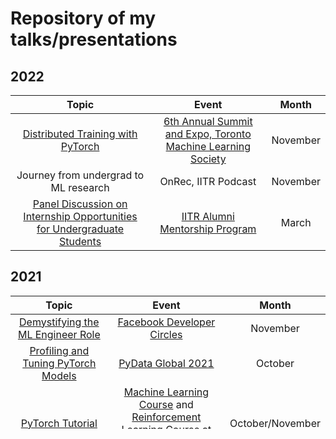 # Repository of my talks/presentations

## 2022

|                                                          Topic                                                           |                           Event                            | Month |
| :----------------------------------------------------------------------------------------------------------------------: | :--------------------------------------------------------: | :---: |
| [Distributed Training with PyTorch]() | [6th Annual Summit and Expo, Toronto Machine Learning Society](https://www.torontomachinelearning.com/) | November |
| Journey from undergrad to ML research | OnRec, IITR Podcast | November |
| [Panel Discussion on Internship Opportunities for Undergraduate Students](https://www.iitramp.org/talks/ama-internships) | [IITR Alumni Mentorship Program](https://www.iitramp.org/) | March |

## 2021

|                                                                                     Topic                                                                                     |                                                                                        Event                                                                                         |      Month       |
| :---------------------------------------------------------------------------------------------------------------------------------------------------------------------------: | :----------------------------------------------------------------------------------------------------------------------------------------------------------------------------------: | :--------------: |
|                                             [Demystifying the ML Engineer Role](ML/FacebookDeveloperCircle/17.11.2021/README.md)                                              | [Facebook Developer Circles](https://facebookdeveloperevents.com/events/details/facebook-product-events-global-developer-circles-events-presents-demystifying-the-ml-engineer-role/) |     November     |
|                                                     [Profiling and Tuning PyTorch Models](ML/PyData/28.10.2021/README.md)                                                     |                                                                 [PyData Global 2021](https://pydata.org/global2021/)                                                                 |     October      |
|                                                               [PyTorch Tutorial](ML/course/INF8245E/README.md)                                                                |   [Machine Learning Course](https://chandar-lab.github.io/INF8245E/) and [Reinforcement Learning Course](https://chandar-lab.github.io/INF8953DE/) at Mila/PolyTechnique Montreal    | October/November |
| [Overview of Machine Learning & Artificial Intelligence](https://docs.google.com/presentation/d/1hFvfDs9YuY1Cu-YmFFTpdo-gu_U1X_gu-YyNWLf36CI/edit#slide=id.geb170754af_3_110) |                                          [AMP Data and Analytics Seminar](https://www.iitrfriends.org/iitramp/amp-talks/data-and-analytics)                                          |     October      |
|                                                 [Logging Machine Learning Experiments](ML/PyCon/India/19.09.2021/slides.pdf)                                                  |                                                                    [PyCon India 2021](https://in.pycon.org/2021/)                                                                    |    September     |
|                                        [Environments and Baselines for Multi-task RL](ML/PyTorchCommunityVoices/04.08.2021/poster.pdf)                                        |                     [PyTorch Ecosytem Day](https://pytorch.org/ecosystem/pted/2021) and [PyTorch Community Voices](https://www.youtube.com/watch?v=QIX9b9EAZOY)                      |      August      |
|                                              [Multitask Reinforcement Learning with Python](ML/EuroPython/30.07.2021/poster.pdf)                                              |                                     [EuroPython 2021](https://ep2021.europython.eu/talks/5sUtdJv-multitask-reinforcement-learning-with-python/)                                      |       July       |
|                                               [Multitask Reinforcement Learning with Python](ML/PyCon/US/23.04.2021/slides.pdf)                                               |                                                         [PyConUS 2021](https://us.pycon.org/2021/schedule/presentation/43/)                                                          |      April       |
|                                              [Tutorial on Multi-Task Reinforcement Learning](ML/ODSCEast/01.04.2021/slides.pdf)                                               |                                                    [ODSC East 2021](https://odsc.com/speakers/multi-task-reinforcement-learning/)                                                    |      March       |
|                                            [Panel Discussion on In Data Science & AI, experience matters more, or talent does.]()                                             |                                                                       [ESUMMIT'21](https://esummit-iiita.com/)                                                                       |      March       |
|   [Panel Discussion on Data Science Research & Industry, Open Source, Career in DS and Privacy of ML Models.](https://www.youtube.com/watch?v=G63UTp7JS0k&feature=youtu.be)   |                                                                      [PyData Delhi](https://delhi.pydata.org/)                                                                       |     January      |

## 2020

|                                                                                             Topic                                                                                             |                                                  Event                                                  |  Month   |
| :-------------------------------------------------------------------------------------------------------------------------------------------------------------------------------------------: | :-----------------------------------------------------------------------------------------------------: | :------: |
|                                                                      [Policy Gradients](ML/DS@UA/20.11.2020/slides.pdf)                                                                       |                [9th Data Science UA Conference](https://data-science-ua.com/conference/)                | November |
|                                                                       [PyTorch Tutorial](ML/course/INF8953CE/README.md)                                                                       | [Machine Learning Course at Mila/PolyTechnique Montreal](http://sarathchandar.in/teaching/ml/fall2020/) | November |
|                                       [A Closer Look at Codistillation for Distributed Training](ML/BrainAndCognitiveSociety/codistillation/slides.pdf)                                       |                 [Brain and Cognitive Society, IIT Kanpur](https://bcs-iitk.github.io/)                  | November |
| [Toward Trustworthy AI Development: Mechanisms for Supporting Verifiable Claims](ML/AIForPeople/09.08.2020/Toward_Trustworthy_AI_Development_Mechanisms_for_Supporting_Verifiable_Claims.pdf) |          [First AI for People Workshop](https://sites.google.com/view/ai-for-people-workshop/)          |  August  |
|                                                      [PyTorch - What, why and how?](ML/FacebookStartupAccelerator/22.06.2020/slides.pdf)                                                      |                [Facebook Startup Accelerator](https://developers.facebook.com/startups/)                |   June   |
|                       [Evaluating Logical Generalization in Graph Neural Networks](https://drive.google.com/file/d/1FioJBd3S8NG1hSmQXiB0gUveAHOUVCHr/view?usp=sharing)                        |                                        Summer Research Symposium                                        |  March   |

## 2019

|                                                                       Topic                                                                        |                                         Event                                         | Month |
| :------------------------------------------------------------------------------------------------------------------------------------------------: | :-----------------------------------------------------------------------------------: | :---: |
| [GNN Explainer - A Tool for Post-hoc Explanation of Graph Neural Networks](https://drive.google.com/file/d/1SCgEmYZn3jggd5HP54DUM7lFGDJjJloH/view) | [Reading Group on Graphs, MILA](https://shagunsodhani.github.io/Graph-Reading-Group/) | March |

## 2018

|                                                                                          Topic                                                                                           |                                         Event                                         |  Month   |
| :--------------------------------------------------------------------------------------------------------------------------------------------------------------------------------------: | :-----------------------------------------------------------------------------------: | :------: |
|                                                              [Numpy to PyTorch](https://github.com/shagunsodhani/PyCon2018)                                                              |                        [PyCon Canada](https://2018.pycon.ca/)                         | November |
|                                                              [Numpy to PyTorch](https://github.com/shagunsodhani/PyCon2018)                                                              |            [Montreal Python](https://montrealpython.org/en/2018/10/mp73/)             | November |
| [Representation Learning on Graphs with Jumping Knowledge Networks](https://docs.google.com/presentation/d/1VqmZEGFLWvyt2UazWje5UmgIM5geU3O1r0DkWlgNVVM/edit#slide=id.g36248c8b2c_0_644) | [Reading Group on Graphs, MILA](https://shagunsodhani.github.io/Graph-Reading-Group/) |   June   |
|                                                       Stochastic Training of Graph Convolutional Networks with Variance Reduction                                                        | [Reading Group on Graphs, MILA](https://shagunsodhani.github.io/Graph-Reading-Group/) |   June   |
|           [GraphRNN: A Deep Generative Model for Graphs](https://docs.google.com/presentation/d/1KV1LpLRVN7xLim_ccZlrxlQWKxcL4k0yldFU1ZgNdGs/edit#slide=id.g36248c8b2c_0_644)            | [Reading Group on Graphs, MILA](https://shagunsodhani.github.io/Graph-Reading-Group/) |   May    |
|                         [Message Passing Neural Networks](https://docs.google.com/presentation/d/1inRMMN2ZcEgEcceQ3FjCRF8IPsC7Ch13qjFrPBDG9uA/edit?usp=sharing)                          | [Reading Group on Graphs, MILA](https://shagunsodhani.github.io/Graph-Reading-Group/) |  April   |

## 2017

|                                                                     Topic                                                                      |                                               Event                                               |   Month   |
| :--------------------------------------------------------------------------------------------------------------------------------------------: | :-----------------------------------------------------------------------------------------------: | :-------: |
|                       [Task-Oriented Query Reformulation with Reinforcement Learning](https://arxiv.org/abs/1704.04572)                        |                          Language Understanding and Reading Group, MILA                           | September |
|                   [Machine Learning Architectures](https://github.com/shagunsodhani/talks/tree/master/ML/PyData/02.09.2017)                    |                      [PyData Conference 2017](https://pydata.org/delhi2017/)                      | September |
| [Deep Learning using Image Captioning with TensorFlow & Keras!](https://github.com/shagunsodhani/talks/tree/master/ML/WomenWhoCode/07.23.2017) |          [Women Who Code](https://www.meetup.com/Women-Who-Code-Delhi/events/239975459/)          |   July    |
|                  [Python for Machine Learning](https://github.com/shagunsodhani/talks/tree/master/ML/WomenWhoCode/06.04.2017)                  |          [Women Who Code](https://www.meetup.com/Women-Who-Code-Delhi/events/240426878/)          |   June    |
|            [Question & Answer Session on Deep Learning](https://github.com/shagunsodhani/talks/tree/master/Community/Commonlounge)             | [Commonlounge Community](https://www.commonlounge.com/community/9dcdd386cc28446695305db00d2de532) |   March   |
|              [Functional Programming in Python](https://github.com/shagunsodhani/talks/tree/master/Programming/PyDelhiConference)              |                    [PyDelhi Conference 2017](https://conference.pydelhi.org/)                     |   March   |
|       [Panel Discussion on state of Python in Delhi/NCR](https://github.com/shagunsodhani/talks/tree/master/Community/PyDelhiConference)       |                    [PyDelhi Conference 2017](https://conference.pydelhi.org/)                     |   March   |

## 2016

|                                                          Topic                                                           |                                                  Event                                                   |   Month   |
| :----------------------------------------------------------------------------------------------------------------------: | :------------------------------------------------------------------------------------------------------: | :-------: |
|        [Introduction to Deep Learning with Keras](https://github.com/shagunsodhani/talks/tree/master/ML/PyDelhi)         |  [PyDelhi + PyData + ILUG-D + Linux Chix meetup mash](https://www.meetup.com/pydelhi/events/232105316/)  | December  |
| [Introduction to Deep Learning with Keras](https://github.com/shagunsodhani/talks/tree/master/ML/TwitterDeveloperGroup)  |  [Twitter Developer Group](https://www.meetup.com/Delhi-Twitter-Developers-Community/events/234585082/)  | November  |
| [Introduction to Machine Learning with Scikit-Learn](https://github.com/shagunsodhani/talks/tree/master/ML/DigitalOcean) |             [DigitalOcean Delhi](https://www.meetup.com/DigitalOceanDelhi/events/234327766/)             |  October  |
|          [Big Data Analysis using PySpark](https://github.com/shagunsodhani/talks/tree/master/spark/PyCon2016)           |                                 [PyCon2016](https://in.pycon.org/2016/)                                  | September |
|            [Getting Started with Apache Spark](https://github.com/shagunsodhani/talks/tree/master/spark/BDI)             | [Big Data Training Program, IIT Roorkee](http://www.iitr.ac.in/media/facspace/patelfec/16Bit/index.html) |   April   |
|               [Introduction to PySpark](https://github.com/shagunsodhani/talks/tree/master/spark/PyDelhi)                |                       [PyDelhi](https://www.meetup.com/pydelhi/events/226049222/)                        |   March   |
